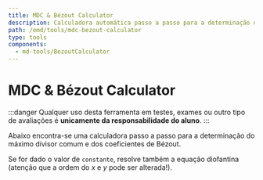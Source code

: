 ```yaml
---
title: MDC & Bézout Calculator
description: Calculadora automática passo a passo para a determinação do máximo divisor comum e dos coeficientes de Bézout. Calculadora de equações diofantinas.
path: /emd/tools/mdc-bezout-calculator
type: tools
components:
  - md-tools/BezoutCalculator
---
```


# MDC & Bézout Calculator

:::danger
Qualquer uso desta ferramenta em testes, exames ou outro tipo de avaliações é **unicamente da responsabilidade do aluno**.
:::

Abaixo encontra-se uma calculadora passo a passo para a determinação do máximo divisor comum e dos coeficientes de Bézout.

Se for dado o valor de `constante`, resolve também a equação diofantina (atenção que a ordem do $x$ e $y$ pode ser alterada!).
